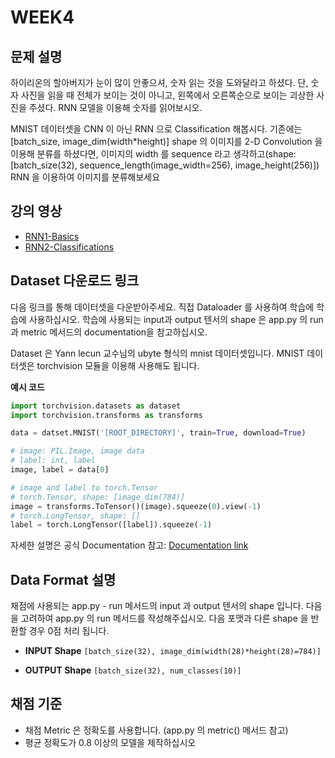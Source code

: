 # WEEK4

## 문제 설명
하이리온의 할아버지가 눈이 많이 안좋으셔, 숫자 읽는 것을 도와달라고 하셨다. 단, 숫자 사진을 읽을 때 전체가 보이는 것이 아니고, 왼쪽에서 오른쪽순으로 보이는 괴상한 사진을 주셨다. RNN 모델을 이용해 숫자를 읽어보시오.

MNIST 데이터셋을 CNN 이 아닌 RNN 으로 Classification 해봅시다.
기존에는 [batch_size, image_dim(width*height)] shape 의 이미지를 2-D Convolution 을 이용해 분류를 하셨다면, 이미지의 width 를 sequence 라고 생각하고(shape: [batch_size(32), sequence_length(image_width=256), image_height(256)]) RNN 을 이용하여 이미지를 분류해보세요

## 강의 영상
- [RNN1-Basics](https://www.youtube.com/watch?v=ogZi5oIo4fI&list=PLlMkM4tgfjnJ3I-dbhO9JTw7gNty6o_2m&index=12)
- [RNN2-Classifications](https://www.youtube.com/watch?v=1vGOQAel2yU&list=PLlMkM4tgfjnJ3I-dbhO9JTw7gNty6o_2m&index=13)

## Dataset 다운로드 링크
다음 링크를 통해 데이터셋을 다운받아주세요. 직접 Dataloader 를 사용하여 학습에 학습에 사용하십시오. 학습에 사용되는 input과 output 텐서의 shape 은 app.py 의 run 과 metric 메서드의 documentation을 참고하십시오.

Dataset 은 Yann lecun 교수님의 ubyte 형식의 mnist 데이터셋입니다. 
MNIST 데이터셋은 torchvision 모듈을 이용해 사용해도 됩니다.

**예시 코드**
```python
import torchvision.datasets as dataset
import torchvision.transforms as transforms

data = datset.MNIST('[ROOT_DIRECTORY]', train=True, download=True)

# image: PIL.Image, image data
# label: int, label
image, label = data[0]

# image and label to torch.Tensor
# torch.Tensor, shape: [image_dim(784)]
image = transforms.ToTensor()(image).squeeze(0).view(-1)
# torch.LongTensor, shape: []
label = torch.LongTensor([label]).squeeze(-1)
```

자세한 설명은 공식 Documentation 참고: [Documentation link](https://pytorch.org/docs/stable/torchvision/datasets.html#torchvision.datasets.MNIST)

## Data Format 설명
채점에 사용되는 app.py - run 메서드의 input 과 output 텐서의 shape 입니다. 다음을 고려하여 app.py 의 run 메서드를 작성해주십시오. 다음 포맷과 다른 shape 을 반환할 경우 0점 처리 됩니다.

- **INPUT Shape**
	```[batch_size(32), image_dim(width(28)*height(28)=784)]```

- **OUTPUT Shape**
	```[batch_size(32), num_classes(10)]```

## 채점 기준
- 채점 Metric 은 정확도를 사용합니다. (app.py 의 metric() 메서드 참고)
- 평균 정확도가 0.8 이상의 모델을 제작하십시오
